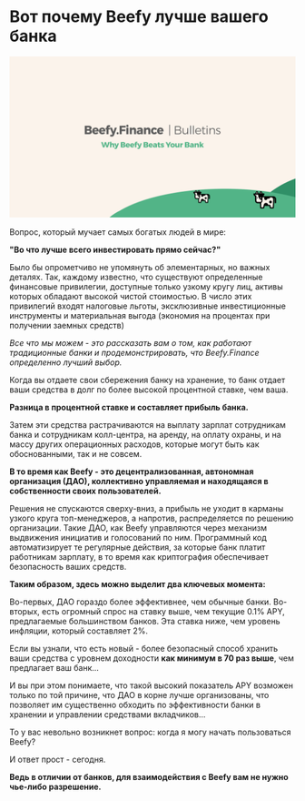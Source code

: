 # Вот почему Beefy лучше вашего банка

![](../../.gitbook/assets/bulletin-why-beefy-beats-your-bank.png)

Вопрос, который мучает самых богатых людей в мире:

**"Во что лучше всего инвестировать прямо сейчас?"**

Было бы опрометчиво не упомянуть об элементарных, но важных деталях. Так, каждому известно, что существуют определенные финансовые привилегии, доступные только узкому кругу лиц, активы которых обладают высокой чистой стоимостью. В число этих привилегий входят налоговые льготы, эксклюзивные инвестиционные инструменты и материальная выгода (экономия на процентах при получении заемных средств)

_Все что мы можем - это рассказать вам о том, как работают традиционные банки и продемонстрировать, что Beefy.Finance определенно лучший выбор._

Когда вы отдаете свои сбережения банку на хранение, то банк отдает ваши средства в долг по более высокой процентной ставке, чем ваша.

**Разница в процентной ставке и составляет прибыль банка.**

Затем эти средства растрачиваются на выплату зарплат сотрудникам банка и сотрудникам колл-центра, на аренду, на оплату охраны, и на массу других операционных расходов, которые могут быть как обоснованными, так и не совсем.

**В то время как Beefy - это децентрализованная, автономная организация (ДАО), коллективно управляемая и находящаяся в собственности своих пользователей.**

Решения не спускаются сверху-вниз, а прибыль не уходит в карманы узкого круга топ-менеджеров, а напротив, распределяется по решению организации. Такие ДАО, как Beefy управляются через механизм выдвижения инициатив и голосований по ним. Программный код автоматизирует те регулярные действия, за которые банк платит работникам зарплату, в то время как криптография обеспечивает безопасность ваших средств.

**Таким образом, здесь можно выделит два ключевых момента:**

Во-первых, ДАО гораздо более эффективнее, чем обычные банки. Во-вторых, есть огромный спрос на ставку выше, чем текущие 0.1% APY, предлагаемые большинством банков. Эта ставка ниже, чем уровень инфляции, который составляет 2%.

Если вы узнали, что есть новый - более безопасный способ хранить ваши средства с уровнем доходности **как минимум в 70 раз выше**, чем предлагает ваш банк...

И вы при этом понимаете, что такой высокий показатель APY возможен только по той причине, что ДАО в корне лучше организованы, что позволяет им существенно обходить по эффективности банки в хранении и управлении средствами вкладчиков...

То у вас невольно возникнет вопрос: когда я могу начать пользоваться Beefy?

И ответ прост - сегодня.

**Ведь в отличии от банков, для взаимодействия с Beefy вам не нужно чье-либо разрешение.**
